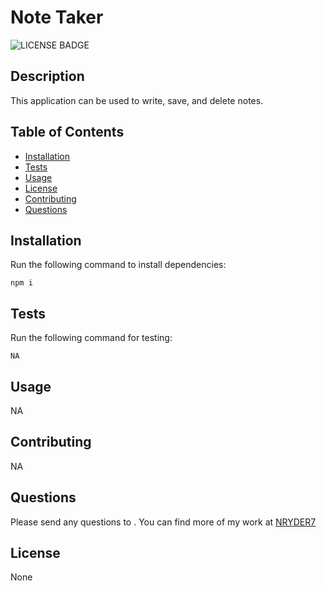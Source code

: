 # Note Taker
![LICENSE BADGE](https://img.shields.io/badge/LICENSE-None-BLUE)
## Description
This application can be used to write, save, and delete notes.
## Table of Contents 
* [Installation](#installation)
* [Tests](#tests)
* [Usage](#usage)
* [License](#license)
* [Contributing](#contributing)
* [Questions](#questions)
## Installation 
Run the following command to install dependencies:
```
npm i
```
## Tests 
Run the following command for testing:
```
NA
```
## Usage 
NA
## Contributing 
NA
## Questions 
Please send any questions to . You can find more of my work at [NRYDER7](https://github.com/NRYDER7)
## License 
None

